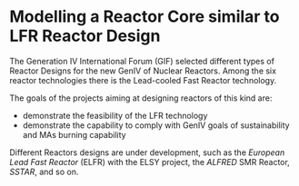 # Modelling a Reactor Core similar to LFR Reactor Design

The Generation IV International Forum (GIF) selected different types of Reactor Designs for the new GenIV of Nuclear Reactors. Among the six reactor technologies there is the Lead-cooled Fast Reactor technology.

The goals of the projects aiming at designing reactors of this kind are:

* demonstrate the feasibility of the LFR technology
* demonstrate the capability to comply with GenIV goals of sustainability and MAs burning capability

Different Reactors designs are under development, such as the *European Lead Fast Reactor* (ELFR) with the ELSY project, the *ALFRED* SMR Reactor, *SSTAR*, and so on. 
